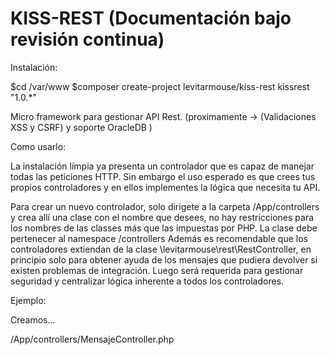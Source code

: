 # KISS-REST (Documentación bajo revisión continua)

Instalación:

$cd /var/www
$composer create-project levitarmouse/kiss-rest kissrest "1.0.*"

Micro framework para gestionar API Rest. 
(proximamente -> (Validaciones XSS y CSRF) y soporte OracleDB )

Como usarlo:

La instalación límpia ya presenta un controlador que es capaz de manejar todas las peticiones
HTTP. Sin embargo el uso esperado es que crees tus propios controladores y en ellos implementes
la lógica que necesita tu API.

Para crear un nuevo controlador, solo dirigete a la carpeta /App/controllers
y crea allí una clase con el nombre que desees, no hay restricciones para los 
nombres de las classes más que las impuestas por PHP.
La clase debe pertenecer al namespace /controllers
Además es recomendable que los controladores extiendan de la clase \levitarmouse\rest\RestController,
en principio solo para obtener ayuda de los mensajes que pudiera devolver si existen problemas
de integración. Luego será requerida para gestionar seguridad y centralizar lógica inherente a todos los
controladores.


Ejemplo:

Creamos... 

/App/controllers/MensajeController.php

<?php

namespace controllers;

class MensajeController {

    public function saludo() {
        return "Bienvenido a KISS-REST. Los saluda amablemente ".__METHOD__;
    }
}

Para poder acceder a dicho controlador, debes registrarlo. (1)

Para acceder a sus funciones, también debes configurar!
Debes asociarlas a los distintos métodos HTTP (2).
Ver: https://es.wikipedia.org/wiki/Hypertext_Transfer_Protocol
Estas dos cosas las haces en el archivo de configuración /config/rest.ini

(1)
En la sección [CONTROLLERS_ROUTING]
Asocias el nombre de la entidad requerida en la URL con el controlador que la atenderá

(2)
En la sección [METHODS_ROUTING]
Indicas la entidad asociandola al HTTP Method con un @.
El valor de cada registro es el nombre de la función que debe gestionar 
el método HTTP, en el Controller que se indicó en la sección [CONTROLLERS_ROUTING]


Por ejemplo, para el caso del Controller MensajeController ejemplificado más arriba podría ser:

[CONTROLLERS_ROUTING]
/mensaje = "MensajeController"

[METHODS_ROUTING]
/mensaje@GET = 'saludo'

Luego podrás ver el resultado accediendo a http://localhost/kissrest/mensaje

También es parte de la instalación un sencillo controlador que devuelve la fecha y hora de PHP.
Solo informativo, pero seguro evolucionará en un microservicio de calendario
